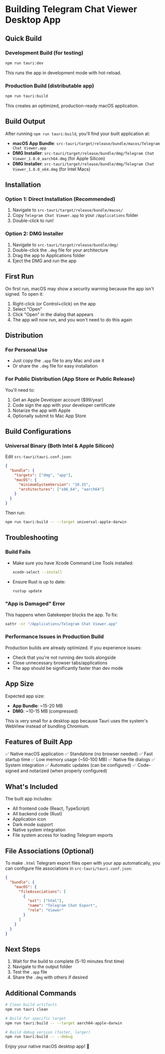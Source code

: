 # Building Telegram Chat Viewer Desktop App

## Quick Build

### Development Build (for testing)
```bash
npm run tauri:dev
```
This runs the app in development mode with hot-reload.

### Production Build (distributable app)
```bash
npm run tauri:build
```
This creates an optimized, production-ready macOS application.

## Build Output

After running `npm run tauri:build`, you'll find your built application at:

- **macOS App Bundle**: `src-tauri/target/release/bundle/macos/Telegram Chat Viewer.app`
- **DMG Installer**: `src-tauri/target/release/bundle/dmg/Telegram Chat Viewer_1.0.0_aarch64.dmg` (for Apple Silicon)
- **DMG Installer**: `src-tauri/target/release/bundle/dmg/Telegram Chat Viewer_1.0.0_x64.dmg` (for Intel Macs)

## Installation

### Option 1: Direct Installation (Recommended)
1. Navigate to `src-tauri/target/release/bundle/macos/`
2. Copy `Telegram Chat Viewer.app` to your `/Applications` folder
3. Double-click to run!

### Option 2: DMG Installer
1. Navigate to `src-tauri/target/release/bundle/dmg/`
2. Double-click the `.dmg` file for your architecture
3. Drag the app to Applications folder
4. Eject the DMG and run the app

## First Run

On first run, macOS may show a security warning because the app isn't signed. To open it:

1. Right-click (or Control+click) on the app
2. Select "Open"
3. Click "Open" in the dialog that appears
4. The app will now run, and you won't need to do this again

## Distribution

### For Personal Use
- Just copy the `.app` file to any Mac and use it
- Or share the `.dmg` file for easy installation

### For Public Distribution (App Store or Public Release)
You'll need to:
1. Get an Apple Developer account ($99/year)
2. Code sign the app with your developer certificate
3. Notarize the app with Apple
4. Optionally submit to Mac App Store

## Build Configurations

### Universal Binary (Both Intel & Apple Silicon)
Edit `src-tauri/tauri.conf.json`:
```json
{
  "bundle": {
    "targets": ["dmg", "app"],
    "macOS": {
      "minimumSystemVersion": "10.15",
      "architectures": ["x86_64", "aarch64"]
    }
  }
}
```

Then run:
```bash
npm run tauri:build -- --target universal-apple-darwin
```

## Troubleshooting

### Build Fails
- Make sure you have Xcode Command Line Tools installed:
  ```bash
  xcode-select --install
  ```
- Ensure Rust is up to date:
  ```bash
  rustup update
  ```

### "App is Damaged" Error
This happens when Gatekeeper blocks the app. To fix:
```bash
xattr -cr "/Applications/Telegram Chat Viewer.app"
```

### Performance Issues in Production Build
Production builds are already optimized. If you experience issues:
- Check that you're not running dev tools alongside
- Close unnecessary browser tabs/applications
- The app should be significantly faster than dev mode

## App Size

Expected app size:
- **App Bundle**: ~15-20 MB
- **DMG**: ~10-15 MB (compressed)

This is very small for a desktop app because Tauri uses the system's WebView instead of bundling Chromium.

## Features of Built App

✅ Native macOS application
✅ Standalone (no browser needed)
✅ Fast startup time
✅ Low memory usage (~50-100 MB)
✅ Native file dialogs
✅ System integration
✅ Automatic updates (can be configured)
✅ Code-signed and notarized (when properly configured)

## What's Included

The built app includes:
- All frontend code (React, TypeScript)
- All backend code (Rust)
- Application icon
- Dark mode support
- Native system integration
- File system access for loading Telegram exports

## File Associations (Optional)

To make `.html` Telegram export files open with your app automatically, you can configure file associations in `src-tauri/tauri.conf.json`:

```json
{
  "bundle": {
    "macOS": {
      "fileAssociations": [
        {
          "ext": ["html"],
          "name": "Telegram Chat Export",
          "role": "Viewer"
        }
      ]
    }
  }
}
```

## Next Steps

1. Wait for the build to complete (5-10 minutes first time)
2. Navigate to the output folder
3. Test the `.app` file
4. Share the `.dmg` with others if desired

## Additional Commands

```bash
# Clean build artifacts
npm run tauri clean

# Build for specific target
npm run tauri:build -- --target aarch64-apple-darwin

# Build debug version (faster, larger)
npm run tauri:build -- --debug
```

Enjoy your native macOS desktop app! 🎉

